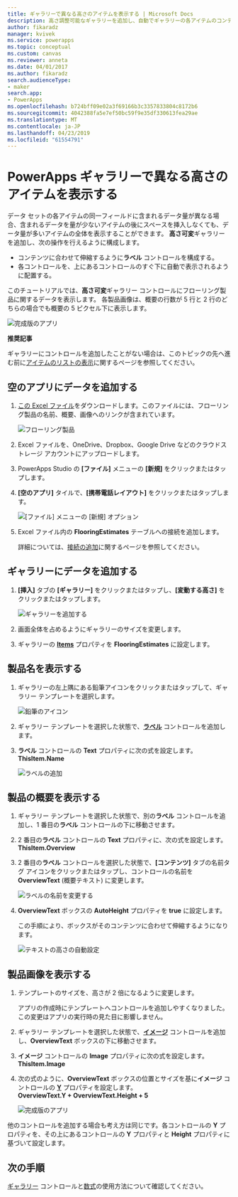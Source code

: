 ```yaml
---
title: ギャラリーで異なる高さのアイテムを表示する | Microsoft Docs
description: 高さ調整可能なギャラリーを追加し、自動でギャラリーの各アイテムのコンテンツの分量に合わせるように構成する
author: fikaradz
manager: kvivek
ms.service: powerapps
ms.topic: conceptual
ms.custom: canvas
ms.reviewer: anneta
ms.date: 04/01/2017
ms.author: fikaradz
search.audienceType:
- maker
search.app:
- PowerApps
ms.openlocfilehash: b724bff09e02a3f69166b3c3357833804c8172b6
ms.sourcegitcommit: 4042388fa5e7ef50bc59f9e35df330613fea29ae
ms.translationtype: MT
ms.contentlocale: ja-JP
ms.lasthandoff: 04/23/2019
ms.locfileid: "61554791"
---
```

# <a name="show-items-of-different-heights-in-a-powerapps-gallery"></a>PowerApps ギャラリーで異なる高さのアイテムを表示する
データ セットの各アイテムの同一フィールドに含まれるデータ量が異なる場合、含まれるデータを量が少ないアイテムの後にスペースを挿入しなくても、データ量が多いアイテムの全体を表示することができます。 **高さ可変**ギャラリーを追加し、次の操作を行えるように構成します。

* コンテンツに合わせて伸縮するように**ラベル** コントロールを構成する。
* 各コントロールを、上にあるコントロールのすぐ下に自動で表示されるように配置する。

このチュートリアルでは、**高さ可変**ギャラリー コントロールにフローリング製品に関するデータを表示します。 各製品画像は、概要の行数が 5 行と 2 行のどちらの場合でも概要の 5 ピクセル下に表示します。

![完成版のアプリ](./media/gallery-dynamic-sizing/dynamic-app.png)

**推奨記事**

ギャラリーにコントロールを追加したことがない場合は、このトピックの先へ進む前に[アイテムのリストの表示](add-gallery.md)に関するページを参照してください。

## <a name="add-data-to-a-blank-app"></a>空のアプリにデータを追加する
1. [この Excel ファイル](https://az787822.vo.msecnd.net/documentation/get-started-from-data/FlooringEstimates.xlsx)をダウンロードします。このファイルには、フローリング製品の名前、概要、画像へのリンクが含まれています。

    ![フローリング製品](./media/gallery-dynamic-sizing/flooring-products.png)

2. Excel ファイルを、OneDrive、Dropbox、Google Drive などのクラウドストレージ アカウントにアップロードします。

3. PowerApps Studio の **[ファイル]** メニューの **[新規]** をクリックまたはタップします。

4. **[空のアプリ]** タイルで、**[携帯電話レイアウト]** をクリックまたはタップします。

    ![[ファイル] メニューの [新規] オプション](./media/gallery-dynamic-sizing/blank-app.png)

5. Excel ファイル内の **FlooringEstimates** テーブルへの接続を追加します。

    詳細については、[接続の追加](add-data-connection.md)に関するページを参照してください。

## <a name="add-data-to-a-gallery"></a>ギャラリーにデータを追加する
1. **[挿入]** タブの **[ギャラリー]** をクリックまたはタップし、**[変動する高さ]** をクリックまたはタップします。

    ![ギャラリーを追加する](./media/gallery-dynamic-sizing/add-flexible.png)
2. 画面全体を占めるようにギャラリーのサイズを変更します。

3. ギャラリーの **[Items](controls/properties-core.md)** プロパティを **FlooringEstimates** に設定します。

## <a name="show-the-product-names"></a>製品名を表示する
1. ギャラリーの左上隅にある鉛筆アイコンをクリックまたはタップして、ギャラリー テンプレートを選択します。

    ![鉛筆のアイコン](./media/gallery-dynamic-sizing/edit-template.png)

2. ギャラリー テンプレートを選択した状態で、**[ラベル](controls/control-text-box.md)** コントロールを追加します。

3. **ラベル** コントロールの **Text** プロパティに次の式を設定します。<br>
   **ThisItem.Name**

    ![ラベルの追加](./media/gallery-dynamic-sizing/add-text-box.png)

## <a name="show-the-product-overviews"></a>製品の概要を表示する
1. ギャラリー テンプレートを選択した状態で、別の**ラベル** コントロールを追加し、1 番目の**ラベル** コントロールの下に移動させます。  

2. 2 番目の**ラベル** コントロールの **Text** プロパティに、次の式を設定します。<br> **ThisItem.Overview**

3. 2 番目の**ラベル** コントロールを選択した状態で、**[コンテンツ]** タブの名前タグ アイコンをクリックまたはタップし、コントロールの名前を **OverviewText** (概要テキスト) に変更します。

    ![ラベルの名前を変更する](./media/gallery-dynamic-sizing/rename-text-box.png)

4. **OverviewText** ボックスの **AutoHeight** プロパティを **true** に設定します。

    この手順により、ボックスがそのコンテンツに合わせて伸縮するようになります。

      ![テキストの高さの自動設定](./media/gallery-dynamic-sizing/autoheight-text.png)

## <a name="show-the-product-images"></a>製品画像を表示する
1. テンプレートのサイズを、高さが 2 倍になるように変更します。

    アプリの作成時にテンプレートへコントロールを追加しやすくなりました。この変更はアプリの実行時の見た目に影響しません。

2. ギャラリー テンプレートを選択した状態で、**[イメージ](controls/control-image.md)** コントロールを追加し、**OverviewText** ボックスの下に移動させます。

3. **イメージ** コントロールの **Image** プロパティに次の式を設定します。<br>
    **ThisItem.Image**

4. 次の式のように、**OverviewText** ボックスの位置とサイズを基に**イメージ** コントロールの **[Y](controls/properties-core.md)** プロパティを設定します。
   <br>**OverviewText.Y + OverviewText.Height + 5**

    ![完成版のアプリ](./media/gallery-dynamic-sizing/final-app.png)

他のコントロールを追加する場合も考え方は同じです。各コントロールの **Y** プロパティを、その上にあるコントロールの **Y** プロパティと **Height** プロパティに基づいて設定します。

## <a name="next-steps"></a>次の手順
[ギャラリー](working-with-forms.md) コントロールと[数式](working-with-formulas.md)の使用方法について確認してください。
